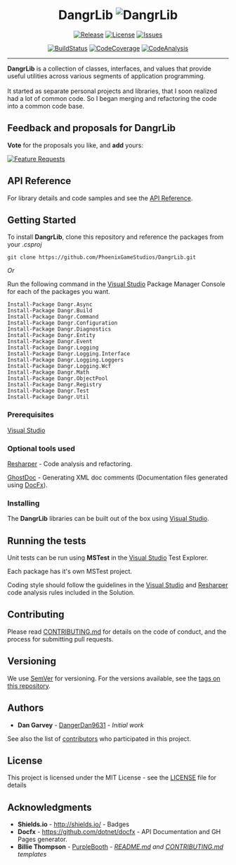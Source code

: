 
<!--
    This file Is generated using T4 Text Templates. Do Not Modify. 
    Make changes to T4 files directly.
-->



# <div style="text-align:center"> DangrLib ![DangrLib](https://raw.githubusercontent.com/PhoenixGameStudios/DangrLib/master/Images/Logo/skulllogo64.png) </div>

<div style="text-align:center">
<p>

[![Release](https://img.shields.io/github/release/PhoenixGameStudios/DangrLib.svg)](https://github.com/PhoenixGameStudios/DangrLib/releases)
[![License](https://img.shields.io/github/license/PhoenixGameStudios/DangrLib.svg)](https://github.com/PhoenixGameStudios/DangrLib/blob/master/LICENSE)
[![Issues](https://img.shields.io/github/issues-raw/PhoenixGameStudios/DangrLib.svg)](https://github.com/PhoenixGameStudios/DangrLib/issues)

</p><p>

[![BuildStatus](https://img.shields.io/appveyor/ci/PhoenixGameStudios/DangrLib.svg)](https://ci.appveyor.com/project/PhoenixGameStudios/DangrLib)
[![CodeCoverage](https://img.shields.io/codecov/c/github/PhoenixGameStudios/DangrLib.svg)](https://codecov.io/gh/PhoenixGameStudios/DangrLib)
[![CodeAnalysis](https://www.codefactor.io/repository/github/PhoenixGameStudios/DangrLib/badge)](https://www.codefactor.io/repository/github/PhoenixGameStudios/DangrLib)

</p>
</div>

---
**DangrLib** is a collection of classes, interfaces, and values that provide useful utilities across various segments of application programming.<br/><br/>It started as separate personal projects and libraries, that I soon realized had a lot of common code. So I began merging and refactoring the code into a common code base.


## Feedback and proposals for DangrLib

**Vote** for the proposals you like, and **add** yours:

[![Feature Requests](http://feathub.com/PhoenixGameStudios/DangrLib?format=svg)](http://feathub.com/PhoenixGameStudios/DangrLib)

<!--
    Links
-->
[FeatHubPage]: http://feathub.com/PhoenixGameStudios/DangrLib

## API Reference

For library details and code samples and see the [API Reference](https://phoenixgamestudios.github.io/DangrLib/).


## Getting Started

To install **DangrLib**, clone this repository and reference the packages from your _.csproj_

```
git clone https://github.com/PhoenixGameStudios/DangrLib.git
```

*Or*

Run the following command in the [Visual Studio] Package Manager Console for each of the packages you want.

```
Install-Package Dangr.Async
Install-Package Dangr.Build
Install-Package Dangr.Command
Install-Package Dangr.Configuration
Install-Package Dangr.Diagnostics
Install-Package Dangr.Entity
Install-Package Dangr.Event
Install-Package Dangr.Logging
Install-Package Dangr.Logging.Interface
Install-Package Dangr.Logging.Loggers
Install-Package Dangr.Logging.Wcf
Install-Package Dangr.Math
Install-Package Dangr.ObjectPool
Install-Package Dangr.Registry
Install-Package Dangr.Test
Install-Package Dangr.Util
```

### Prerequisites

[Visual Studio]

### Optional tools used

[Resharper] - Code analysis and refactoring.

[GhostDoc] - Generating XML doc comments (Documentation files generated using [DocFx]).

### Installing

The **DangrLib** libraries can be built out of the box using [Visual Studio].

## Running the tests

Unit tests can be run using **MSTest** in the [Visual Studio] Test Explorer.

Each package has it's own MSTest project.

Coding style should follow the guidelines in the [Visual Studio] and [Resharper] code analysis rules included in the Solution.

<!--
    Links
-->
[DocFx]: https://github.com/dotnet/docfx
[GhostDoc]: http://submain.com/products/ghostdoc.aspx
[Resharper]: https://www.jetbrains.com/resharper/
[Visual Studio]: https://www.visualstudio.com/

## Contributing

Please read [CONTRIBUTING.md](https://github.com/PhoenixGameStudios/DangrLib/blob/master/.github/CONTRIBUTING.md) for details on the code of conduct, and the process for submitting pull requests.

## Versioning

We use [SemVer](http://semver.org/) for versioning. For the versions available, see the [tags on this repository](https://github.com/PhoenixGameStudios/DangrLib/tags). 

## Authors

* **Dan Garvey** - [DangerDan9631](https://github.com/Dangerdan9631) - *Initial work*

See also the list of [contributors](https://github.com/PhoenixGameStudios/DangrLib/contributors) who participated in this project.

## License

This project is licensed under the MIT License - see the [LICENSE](https://github.com/PhoenixGameStudios/DangrLib/blob/master/LICENSE) file for details

## Acknowledgments

* **Shields.io** - http://shields.io/ - Badges
* **Docfx** - https://github.com/dotnet/docfx - API Documentation and GH Pages generator.
* **Billie Thompson** - [PurpleBooth](https://github.com/PurpleBooth) - *[README.md](https://gist.github.com/PurpleBooth/109311bb0361f32d87a2) and [CONTRIBUTING.md](https://gist.github.com/PurpleBooth/b24679402957c63ec426) templates*

